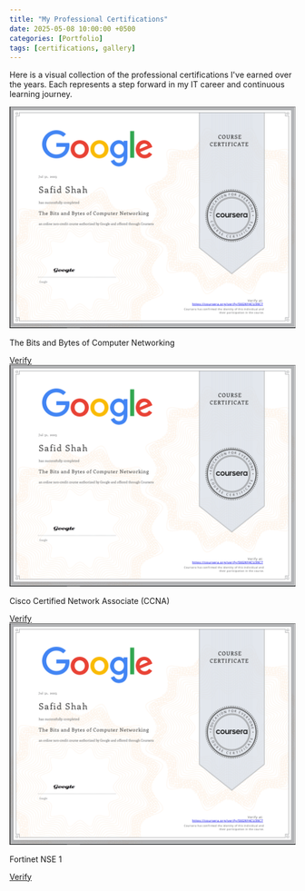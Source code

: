 ```yaml
---
title: "My Professional Certifications"
date: 2025-05-08 10:00:00 +0500
categories: [Portfolio]
tags: [certifications, gallery]
---
```


Here is a visual collection of the professional certifications I've earned over the years. Each represents a step forward in my IT career and continuous learning journey.


<div class="row">

  <div class="col-md-4 mb-4">
    <img src="/assets/img/certifications/bits.PNG" alt="Google IT Support" class="img-fluid rounded shadow-sm">
    <p class="text-center mt-2 mb-1">The Bits and Bytes of Computer Networking</p>
    <div class="text-center">
      <a href="https://coursera.org/verify/JP7944XMLZN7" target="_blank" class="btn btn-primary btn-sm">Verify</a>
    </div>
  </div>

  <div class="col-md-4 mb-4">
    <img src="/assets/img/certifications/bits.PNG" alt="CCNA" class="img-fluid rounded shadow-sm">
    <p class="text-center mt-2 mb-1">Cisco Certified Network Associate (CCNA)</p>
    <div class="text-center">
      <a href="https://verify.cisco.com/ccna-id" target="_blank" class="btn btn-primary btn-sm">Verify</a>
    </div>
  </div>

  <div class="col-md-4 mb-4">
    <img src="/assets/img/certifications/bits.PNG" alt="Fortinet NSE1" class="img-fluid rounded shadow-sm">
    <p class="text-center mt-2 mb-1">Fortinet NSE 1</p>
    <div class="text-center">
      <a href="https://training.fortinet.com/verify/nse1-id" target="_blank" class="btn btn-primary btn-sm">Verify</a>
    </div>
  </div>

</div>


